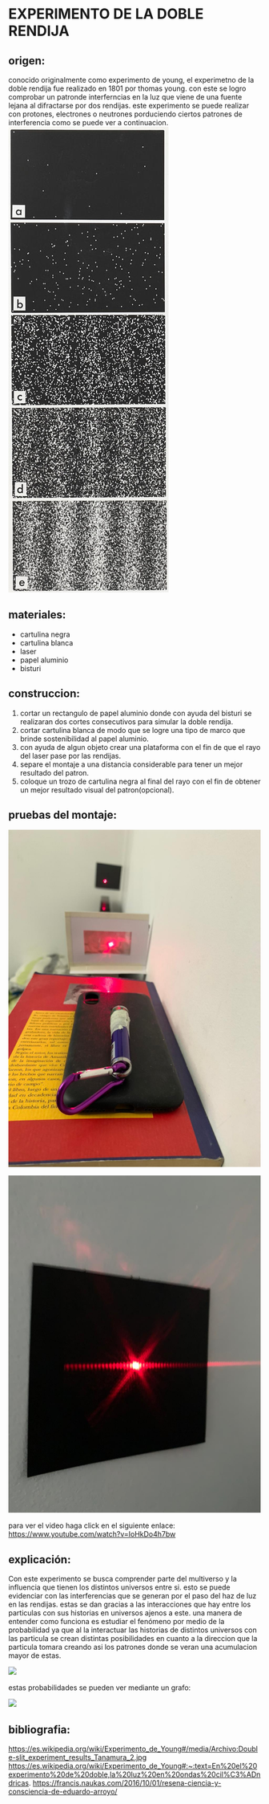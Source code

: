 # EXPERIMENTO DE LA DOBLE RENDIJA

## origen:
conocido originalmente como experimento de young, el experimetno de la doble rendija fue realizado en 1801 por thomas young. con este se logro comprobar un patronde interferncias en la luz que viene de una fuente lejana al difractarse por dos rendijas. este experimento se puede realizar con protones, electrones o neutrones porduciendo ciertos patrones de interferencia como se puede ver a continuacion.
 ![](/fotos/foto3.jpg)
## materiales:
* cartulina negra
* cartulina blanca
* laser
* papel aluminio
* bisturi
## construccion:
1. cortar un rectangulo de papel aluminio donde con ayuda del bisturi se realizaran dos cortes consecutivos para simular la doble rendija. 
2. cortar cartulina blanca de modo que se logre una tipo de marco que brinde sostenibilidad al papel aluminio.
3. con ayuda de algun objeto crear una plataforma con el fin de que el rayo del laser pase por las rendijas.
4. separe el montaje a una distancia considerable para tener un mejor resultado del patron.
5. coloque un trozo de cartulina negra al final del rayo con el fin de obtener un mejor resultado visual del patron(opcional).
## pruebas del montaje:
 ![](/fotos/foto1.jpeg)

 ![](/fotos/foto2.jpeg)
 
para ver el video haga click en el siguiente enlace:
https://www.youtube.com/watch?v=IoHkDo4h7bw

## explicación:
Con este experimento se busca comprender parte del multiverso y la influencia que  tienen los distintos universos entre si. esto se puede evidenciar con las interferencias que se generan por el paso del haz de luz en las rendijas. estas se dan gracias a las interacciones que hay entre los particulas con sus historias en universos ajenos a este. una manera de entender como funciona es estudiar el fenómeno por medio de la probabilidad ya que al la interactuar las historias de distintos universos con las particula se crean distintas posibilidades en cuanto a la direccion que la particula tomara creando asi los patrones donde se veran una acumulacion mayor de estas.

![](/fotos/foto4.jpeg)

estas probabilidades se pueden ver mediante un grafo:

![](/fotos/grafo.jpeg)

 ## bibliografia:

https://es.wikipedia.org/wiki/Experimento_de_Young#/media/Archivo:Double-slit_experiment_results_Tanamura_2.jpg
https://es.wikipedia.org/wiki/Experimento_de_Young#:~:text=En%20el%20experimento%20de%20doble,la%20luz%20en%20ondas%20cil%C3%ADndricas.
https://francis.naukas.com/2016/10/01/resena-ciencia-y-consciencia-de-eduardo-arroyo/



